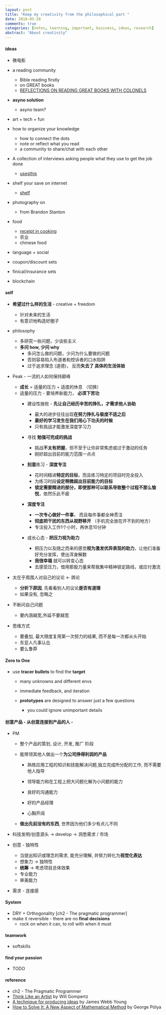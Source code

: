 ```yaml
---
layout: post
title: "Keep my creativity from the philosophical part "
date: 2018-05-28
comments: true
categories: [notes, learning, important, business, ideas, research]
abstract: "About creativity" 
---
```




#### ideas  

* 微电影  

* a reading community 
    - Bible reading firstly  
    - on GREAT books  
    - [REFLECTIONS ON READING GREAT BOOKS WITH COLONELS](https://warontherocks.com/2020/05/reflections-on-reading-great-books-with-colonels/)

* **asyno solution** 
    - asyno team?   

* art + tech + fun   

* how to organize your knowledge  
    - how to connect the dots  
    - note or reflect what you read  
    - a community to share/chat with each other  

* A collection of interviews asking people what they use to get the job done  
    - [usesthis](https://usesthis.com/)

* shelf your save on internet  
    - [shelf](shelf.so)

* photography on <Humans of Hong Kong>  
    - <Humans of New York> from Brandon Stanton  

* food  
    - [receipt in cooking](https://opensource.cooking/)  
    - 农业  
    - chinese food  

* language + social  

* coupon/discount sets  

* finical/insurance sets  

* blockchain  

#### **self** 

* **希望过什么样的生活**  - creative + freedom  
    - 针对未来的生活 
    - 有意识地构造好圈子 

* philosophy  
    - 多研究一些问题，少谈些主义  
    - **多问 how, 少问 why**   
        + 多问怎么做的问题，少问为什么要做的问题  
        + 否则容易陷入布道者和控诉者的口水陷阱  
        + 过于追求理念 (道德)， 反而**失去了 具体的生活体验**    

* Peak - 一流的人如何保持巅峰 
    - **成长** = 适量的压力 + 适度的休息 （切换）
    - 适量的压力 -  要培养新能力， **必须下苦功** 
        + 建设性挫败 - **先让自己经历辛苦的挣扎，才需求他人协助**  
            - 最大的进步往往出现**在努力挣扎与极度不适之后** 
            - **最好的学习发生在我们用心下功夫的时候** 
            - 只有挑战才能激发深度学习力 

        + 寻找 **勉强可完成的挑战** 
            - 挑战**不太有把握**，但不至于让你非常焦虑或过于激动的任务 
            - 刚好超出目前的能力范围一点点 

        + **刻意**练习 - **深度专注** 
            - 花时间精进**特定的目标**，而且练习特定的项目时完全投入 
            - 为练习时段**设定稍微超出目前能力的目标** 
            - **锁定需要精进的部分，即使那种可以联系导致整个过程不那么愉悦**，依然乐此不疲 

        + **深度专注** 
            - **一次专心做好一件事**， 而且每件事都全神贯注 
            - **彻底把干扰的东西从视野移开** （手机完全放在开不到的地方）
            - 专注投入工作1个小时，再休息10分钟 

        + 成长心态 - **把压力视为助力** 
            - 把压力以及随之而来的感觉**视为激发优异表现的助力**，让他们准备好充分发挥，使出浑身解数 
            - **我很幸福** 就可以转变心态 
            - 去感受压力，借用那股力量来帮我集中精神锁定路线，或应付激流 

* 太在乎周围人对自己的议论 <- 舆论 
    - **分析下原因**, 先看看别人的议论**是否有道理**  
    - 如果没有, 忽略之 

* 不断问自己问题 
    - 要内涵越宽,外延不要越宽 

* 思维方式 
    - 要叠加, 最大限度复用第一次努力的结果, 而不是每一次都从头开始 
    - 东亚人凡事认怂 
    - 要么鲁莽 


#### Zero to One 
* use **tracer bullets** to find the **target**  
    - many unknowns and different envs 
    - immediate feedback, and iteration 
    

    - **prototypes** are designed to answer just a few questions 
        + you could ignore unimportant details 

#### 创意产品 - 从创意连接到产品的人 - 

* PM 
    - 整个产品的策划, 设计, 开发, 推广 阶段 
    - 能带领其他人做出一个**为公司挣得利润的产品** 
        + 熟练应用工程的知识和技能解决问题,独立完成所分配的工作, 而不需要他人指导 
        + 领导能力和在工程上把大问题化解为小问题的能力 
        + 良好的沟通能力 
      

        + 好的产品经理 
        + 心胸开阔 
      

    - **做出先前没有的东西**, 世界因为他们多少有点儿不同 
    

   
* 科技发明/创意源头 -> develop -> 洞悉需求 / 市场  
  
* 创意 - 独特性 
    - 当提出知识或理念的需求, 能充分理解, 并努力转化为**视觉化表达**  
    - 想象力 -> 独特性 
    - **统筹** -> 考虑项目总体效果
    - 专业能力  
    - 审美能力 
    

* 需求 - 连接感 

#### System 

* DRY + Orthogonality [ch2 - The pragmatic programmer] 
* make it reversible - there are no **final decisions**  
    - rock on when it can, to roll with when it must 

#### teamwork 

* softskills  
    

#### find your passion 

* TODO  

#### reference 
* ch2 - The Pragmatic Programmer  
* [Think Like an Artist](https://book.douban.com/subject/26639320/) by Will Gompertz 
* [A technique for producing ideas](https://book.douban.com/subject/1474184/) by James Webb Young  
* [How to Solve It: A New Aspect of Mathematical Method](https://book.douban.com/subject/1456890/) by George Pólya 